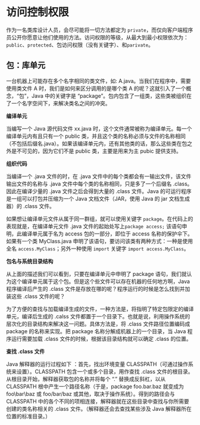 # 访问控制权限

作为一名类库设计人员，会尽可能将一切方法都定为 `private`，而仅向客户端程序员公开你愿意让他们使用的方法。访问权限的等级，从最大到最小权限依次为：`public`、`protected`、包访问权限（没有关键字）、和`parivate`。



## 包：库单元

一台机器上可能存在多个名字相同的类文件，如: A.java。当我们在程序中，需要使用类文件 A 时，我们是如何来区分调用的是哪个类 A 的呢？这就引入了一个概念，“包”，Java 中的关键字是 “package”。包内包含了一组类，这些类被组织在了一个名字空间下，来解决类名之间的冲突。

**编译单元**

当编写一个 Java 源代码文件 xx.java 时，这个文件通常被称为编译单元。每一个编译单元内有且只有一个 public 类，并且这个类的名称必须与文件的名称相同（不包括后缀名.java）。如果该编译单元内，还有其他类的话，那么这些类在包之外是不可见的，因为它们不是 public 类，主要是用来为主 pubic 提供支持。

**组织代码**

当编译一个 .java 文件的时，在 .java 文件中的每个类都会有一输出文件，该文件输出文件的名称与 .java 文件中每个类的名称相同，只是多了一个后缀名 .class。因此在编译少量的 .java 文件之后会得到大量的 .class 文件。Java 的可运行程序是一组可以打包并压缩为一个 Java 文档文件（JAR，使用 Java 的 jar 文档生成器）的 .class 文件。

如果想让编译单元文件从属于同一群组，就可以使用关键字 `package`。在代码上的表现就是，在编译单元文件 .java 文件的起始处写上`package access;` 该语句申明，此编译单元属于名为 access 包的一部分，即位于 access 名称的保护伞下。如果有一个类 MyClass.java 申明了该语句，要访问该类有两种方式：一种是使用全名 `access.MyClass`；另外一种使用 `import` 关键字  `import access.MyClass`。

**包名与系统目录结构**

从上面的描述我们可以看到，只要在编译单元中申明了 package 语句，我们就认为这个编译单元属于这个包。但是这个些文件可以存在机器的任何地方啊，Java 程序编译后产生的 .class 文件是存放在哪的呢？程序运行的时候是怎么找到并加装这些 .class 文件的呢？

为了方便的查找与加载编译生成的文件，一种方法是，将指明了特定包限定的编译单元，编译后生成的 .calss 文件都置于一个目录下。也就是说，利用操作系统的层次化的目录结构来解决这一问题。具体方法是，将 .class 文件路径位置编码成 package 的名称来实现。把 package 名称分解成机器上的一个目录，当 Java 程序运行需要加载 .class 文件的时候，根据该目录结构就可以确定 .class 的位置。

**查找 .class 文件**

Java 解释器的运行过程如下 ：首先，找出环境变量 CLASSPATH（可通过操作系统来设置）。CLASSPATH 包含一个或多个目录，用作查找 .class 文件的根目录。从根目录开始，解释器获取包的名称并将每个 “.” 替换成反斜杠，以从 CLASSPATH 根中产生一个路径名称（于是，package foo.bar.baz 就变成为 foo\bar\baz 或 foo/bar/baz 或其他，取决于操作系统）。得到的路径会与 CLASSPATH 中的各个不同的项相连接，解释器就在这些目录中查找与你所需要创建的类名称相关的 .class 文件。（解释器还会去查找某些涉及 Java 解释器所在位置的标准目录。）